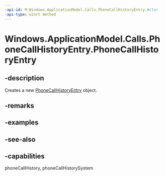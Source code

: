 ```yaml
---
-api-id: M:Windows.ApplicationModel.Calls.PhoneCallHistoryEntry.#ctor
-api-type: winrt method
---
```


<!-- Method syntax
public PhoneCallHistoryEntry()
-->

# Windows.ApplicationModel.Calls.PhoneCallHistoryEntry.PhoneCallHistoryEntry

## -description
Creates a new [PhoneCallHistoryEntry](phonecallhistoryentry.md) object.

## -remarks

## -examples

## -see-also

## -capabilities
phoneCallHistory, phoneCallHistorySystem
